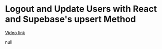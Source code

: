 # Logout and Update Users with React and Supebase's upsert Method

[Video link](https://www.egghead.io/lessons/supabase-logout-and-update-users-with-react-and-supebase-s-upsert-method?pl=supabase-84e58958)

null
